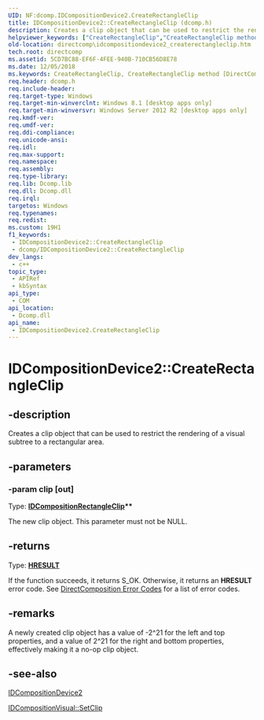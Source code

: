 ```yaml
---
UID: NF:dcomp.IDCompositionDevice2.CreateRectangleClip
title: IDCompositionDevice2::CreateRectangleClip (dcomp.h)
description: Creates a clip object that can be used to restrict the rendering of a visual subtree to a rectangular area. (IDCompositionDevice2.CreateRectangleClip)
helpviewer_keywords: ["CreateRectangleClip","CreateRectangleClip method [DirectComposition]","CreateRectangleClip method [DirectComposition]","IDCompositionDevice2 interface","IDCompositionDevice2 interface [DirectComposition]","CreateRectangleClip method","IDCompositionDevice2.CreateRectangleClip","IDCompositionDevice2::CreateRectangleClip","dcomp/IDCompositionDevice2::CreateRectangleClip","directcomp.idcompositiondevice2_createrectangleclip"]
old-location: directcomp\idcompositiondevice2_createrectangleclip.htm
tech.root: directcomp
ms.assetid: 5CD7BC88-EF6F-4FEE-940B-710CB56D8E78
ms.date: 12/05/2018
ms.keywords: CreateRectangleClip, CreateRectangleClip method [DirectComposition], CreateRectangleClip method [DirectComposition],IDCompositionDevice2 interface, IDCompositionDevice2 interface [DirectComposition],CreateRectangleClip method, IDCompositionDevice2.CreateRectangleClip, IDCompositionDevice2::CreateRectangleClip, dcomp/IDCompositionDevice2::CreateRectangleClip, directcomp.idcompositiondevice2_createrectangleclip
req.header: dcomp.h
req.include-header: 
req.target-type: Windows
req.target-min-winverclnt: Windows 8.1 [desktop apps only]
req.target-min-winversvr: Windows Server 2012 R2 [desktop apps only]
req.kmdf-ver: 
req.umdf-ver: 
req.ddi-compliance: 
req.unicode-ansi: 
req.idl: 
req.max-support: 
req.namespace: 
req.assembly: 
req.type-library: 
req.lib: Dcomp.lib
req.dll: Dcomp.dll
req.irql: 
targetos: Windows
req.typenames: 
req.redist: 
ms.custom: 19H1
f1_keywords:
 - IDCompositionDevice2::CreateRectangleClip
 - dcomp/IDCompositionDevice2::CreateRectangleClip
dev_langs:
 - c++
topic_type:
 - APIRef
 - kbSyntax
api_type:
 - COM
api_location:
 - Dcomp.dll
api_name:
 - IDCompositionDevice2.CreateRectangleClip
---
```


# IDCompositionDevice2::CreateRectangleClip


## -description

Creates a clip object that can be used to restrict the rendering of  a visual subtree to a rectangular area.

## -parameters

### -param clip [out]

Type: <b><a href="/windows/desktop/api/dcomp/nn-dcomp-idcompositionrectangleclip">IDCompositionRectangleClip</a>**</b>

The new clip object. This parameter must not be NULL.

## -returns

Type: <b><a href="/windows/desktop/WinProg/windows-data-types">HRESULT</a></b>

If the function succeeds, it returns S_OK. Otherwise, it returns an <b>HRESULT</b> error code. See <a href="/windows/desktop/directcomp/directcomposition-error-codes">DirectComposition Error Codes</a>  for a list of error codes.

## -remarks

A newly created clip object has a value of -2^21 for the left and top properties, and a value of 2^21 for the right and bottom properties, effectively making it a no-op clip object.

## -see-also

<a href="/windows/desktop/api/dcomp/nn-dcomp-idcompositiondevice2">IDCompositionDevice2</a>

<a href="/windows/win32/api/dcomp/nf-dcomp-idcompositionvisual-setclip(constd2d_rect_f_)">IDCompositionVisual::SetClip</a>
